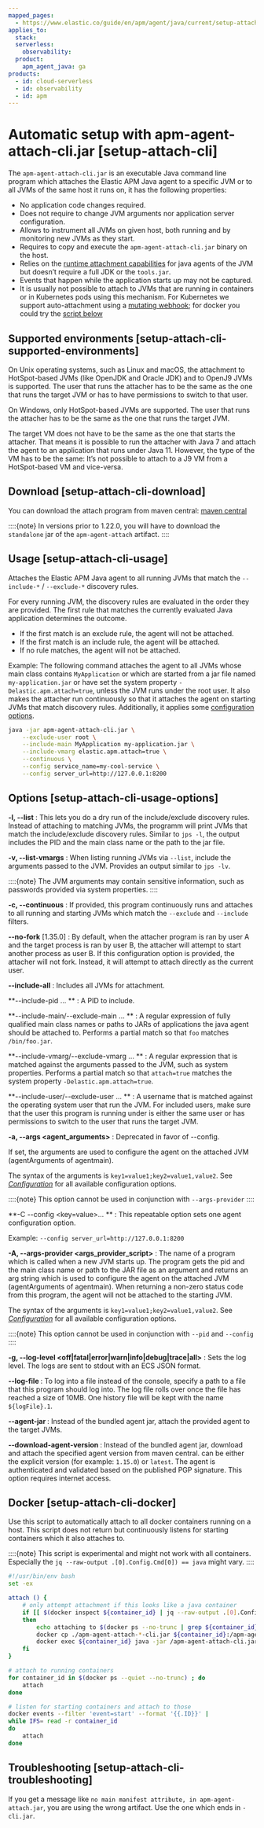 ```yaml
---
mapped_pages:
  - https://www.elastic.co/guide/en/apm/agent/java/current/setup-attach-cli.html
applies_to:
  stack:
  serverless:
    observability:
  product:
    apm_agent_java: ga
products:
  - id: cloud-serverless
  - id: observability
  - id: apm
---
```


# Automatic setup with apm-agent-attach-cli.jar [setup-attach-cli]

The `apm-agent-attach-cli.jar` is an executable Java command line program which attaches the Elastic APM Java agent to a specific JVM or to all JVMs of the same host it runs on, it has the following properties:

* No application code changes required.
* Does not require to change JVM arguments nor application server configuration.
* Allows to instrument all JVMs on given host, both running and by monitoring new JVMs as they start.
* Requires to copy and execute the `apm-agent-attach-cli.jar` binary on the host.
* Relies on the [runtime attachment capabilities](https://docs.oracle.com/javase/8/docs/jdk/api/attach/spec/com/sun/tools/attach/VirtualMachine.md#attach-java.lang.String-) for java agents of the JVM but doesn’t require a full JDK or the `tools.jar`.
* Events that happen while the application starts up may not be captured.
* It is usually not possible to attach to JVMs that are running in containers or in Kubernetes pods using this mechanism. For Kubernetes we support auto-attachment using a [mutating webhook](apm-k8s-attacher://reference/index.md); for docker you could try the [script below](#setup-attach-cli-docker)


## Supported environments [setup-attach-cli-supported-environments]

On Unix operating systems, such as Linux and macOS, the attachment to HotSpot-based JVMs (like OpenJDK and Oracle JDK) and to OpenJ9 JVMs is supported. The user that runs the attacher has to be the same as the one that runs the target JVM or has to have permissions to switch to that user.

On Windows, only HotSpot-based JVMs are supported. The user that runs the attacher has to be the same as the one that runs the target JVM.

The target VM does not have to be the same as the one that starts the attacher. That means it is possible to run the attacher with Java 7 and attach the agent to an application that runs under Java 11. However, the type of the VM has to be the same: It’s not possible to attach to a J9 VM from a HotSpot-based VM and vice-versa.


## Download [setup-attach-cli-download]

You can download the attach program from maven central: [maven central](https://mvnrepository.com/artifact/co.elastic.apm/apm-agent-attach-cli/latest)

::::{note}
In versions prior to 1.22.0, you will have to download the `standalone` jar of the `apm-agent-attach` artifact.
::::



## Usage [setup-attach-cli-usage]

Attaches the Elastic APM Java agent to all running JVMs that match the `--include-*` / `--exclude-*` discovery rules.

For every running JVM, the discovery rules are evaluated in the order they are provided. The first rule that matches the currently evaluated Java application determines the outcome.

* If the first match is an exclude rule, the agent will not be attached.
* If the first match is an include rule, the agent will be attached.
* If no rule matches, the agent will not be attached.

Example: The following command attaches the agent to all JVMs whose main class contains `MyApplication` or which are started from a jar file named `my-application.jar` or have set the system property `-Delastic.apm.attach=true`, unless the JVM runs under the root user. It also makes the attacher run continuously so that it attaches the agent on starting JVMs that match discovery rules. Additionally, it applies some [configuration options](/reference/configuration.md).

```bash
java -jar apm-agent-attach-cli.jar \
    --exclude-user root \
    --include-main MyApplication my-application.jar \
    --include-vmarg elastic.apm.attach=true \
    --continuous \
    --config service_name=my-cool-service \
    --config server_url=http://127.0.0.1:8200
```


## Options [setup-attach-cli-usage-options]

**-l, --list**
:   This lets you do a dry run of the include/exclude discovery rules. Instead of attaching to matching JVMs, the programm will print JVMs that match the include/exclude discovery rules. Similar to `jps -l`, the output includes the PID and the main class name or the path to the jar file.


**-v, --list-vmargs**
:   When listing running JVMs via `--list`, include the arguments passed to the JVM. Provides an output similar to `jps -lv`.

::::{note}
The JVM arguments may contain sensitive information, such as passwords provided via system properties.
::::



**-c, --continuous**
:   If provided, this program continuously runs and attaches to all running and starting JVMs which match the `--exclude` and `--include` filters.


**--no-fork** [1.35.0]
:   By default, when the attacher program is ran by user A and the target process is ran by user B, the attacher will attempt to start another process as user B. If this configuration option is provided, the attacher will not fork. Instead, it will attempt to attach directly as the current user.


**--include-all**
:   Includes all JVMs for attachment.


**--include-pid <pid>… **
:   A PID to include.


**--include-main/--exclude-main <pattern>… **
:   A regular expression of fully qualified main class names or paths to JARs of applications the java agent should be attached to. Performs a partial match so that `foo` matches `/bin/foo.jar`.


**--include-vmarg/--exclude-vmarg <pattern>… **
:   A regular expression that is matched against the arguments passed to the JVM, such as system properties. Performs a partial match so that `attach=true` matches the system property `-Delastic.apm.attach=true`.


**--include-user/--exclude-user <user>… **
:   A username that is matched against the operating system user that run the JVM. For included users, make sure that the user this program is running under is either the same user or has permissions to switch to the user that runs the target JVM.


**-a, --args <agent_arguments>**
:   Deprecated in favor of --config.

If set, the arguments are used to configure the agent on the attached JVM (agentArguments of agentmain).

The syntax of the arguments is `key1=value1;key2=value1,value2`. See [*Configuration*](/reference/configuration.md) for all available configuration options.

::::{note}
This option cannot be used in conjunction with `--args-provider`
::::



**-C --config <key=value>… **
:   This repeatable option sets one agent configuration option.

Example: `--config server_url=http://127.0.0.1:8200`


**-A, --args-provider <args_provider_script>**
:   The name of a program which is called when a new JVM starts up. The program gets the pid and the main class name or path to the JAR file as an argument and returns an arg string which is used to configure the agent on the attached JVM (agentArguments of agentmain). When returning a non-zero status code from this program, the agent will not be attached to the starting JVM.

The syntax of the arguments is `key1=value1;key2=value1,value2`. See [*Configuration*](/reference/configuration.md) for all available configuration options.

::::{note}
This option cannot be used in conjunction with `--pid` and `--config`
::::



**-g, --log-level <off|fatal|error|warn|info|debug|trace|all>**
:   Sets the log level. The logs are sent to stdout with an ECS JSON format.


**--log-file <file>**
:   To log into a file instead of the console, specify a path to a file that this program should log into. The log file rolls over once the file has reached a size of 10MB. One history file will be kept with the name `${logFile}.1`.


**--agent-jar <file>**
:   Instead of the bundled agent jar, attach the provided agent to the target JVMs.


**--download-agent-version <agent-version>**
:   Instead of the bundled agent jar, download and attach the specified agent version from maven central. <agent-version> can be either the explicit version (for example: `1.15.0`) or `latest`. The agent is authenticated and validated based on the published PGP signature. This option requires internet access.



## Docker [setup-attach-cli-docker]

Use this script to automatically attach to all docker containers running on a host. This script does not return but continuously listens for starting containers which it also attaches to.

::::{note}
This script is experimental and might not work with all containers. Especially the `jq --raw-output .[0].Config.Cmd[0]) == java` might vary.
::::


```bash
#!/usr/bin/env bash
set -ex

attach () {
    # only attempt attachment if this looks like a java container
    if [[ $(docker inspect ${container_id} | jq --raw-output .[0].Config.Cmd[0]) == java ]]
    then
        echo attaching to $(docker ps --no-trunc | grep ${container_id})
        docker cp ./apm-agent-attach-*-cli.jar ${container_id}:/apm-agent-attach-cli.jar
        docker exec ${container_id} java -jar /apm-agent-attach-cli.jar --config
    fi
}

# attach to running containers
for container_id in $(docker ps --quiet --no-trunc) ; do
    attach
done

# listen for starting containers and attach to those
docker events --filter 'event=start' --format '{{.ID}}' |
while IFS= read -r container_id
do
    attach
done
```


## Troubleshooting [setup-attach-cli-troubleshooting]

If you get a message like `no main manifest attribute, in apm-agent-attach.jar`, you are using the wrong artifact. Use the one which ends in `-cli.jar`.

